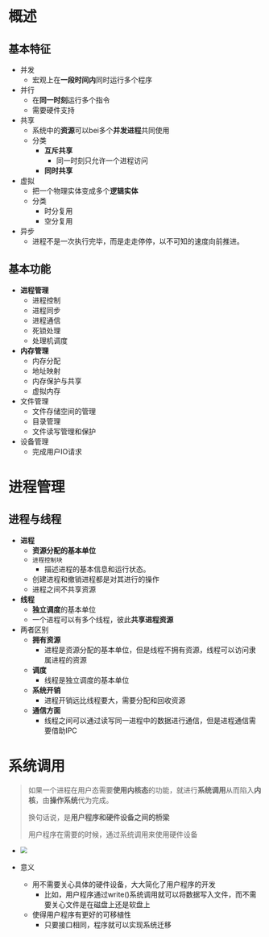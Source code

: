 # 概述

## 基本特征

+ 并发
  + 宏观上在**一段时间内**同时运行多个程序
+ 并行
  + 在**同一时刻**运行多个指令
  + 需要硬件支持
+ 共享
  + 系统中的**资源**可以bei多个**并发进程**共同使用
  + 分类
    + **互斥共享**
      + 同一时刻只允许一个进程访问
    + **同时共享**
+ 虚拟
  + 把一个物理实体变成多个**逻辑实体**
  + 分类
    + 时分复用
    + 空分复用
+ 异步
  + 进程不是一次执行完毕，而是走走停停，以不可知的速度向前推进。

## 基本功能

+ **进程管理**
  + 进程控制
  + 进程同步
  + 进程通信
  + 死锁处理
  + 处理机调度
+ **内存管理**
  + 内存分配
  + 地址映射
  + 内存保护与共享
  + 虚拟内存
+ 文件管理
  + 文件存储空间的管理
  + 目录管理
  + 文件读写管理和保护
+ 设备管理
  + 完成用户IO请求

# 进程管理

## 进程与线程

+ **进程**
  + **资源分配的基本单位**
  + `进程控制块`
    + 描述进程的基本信息和运行状态。
  + 创建进程和撤销进程都是对其进行的操作
  + 进程之间不共享资源
+ **线程**
  + **独立调度**的基本单位
  + 一个进程可以有多个线程，彼此**共享进程资源**
+ 两者区别
  + **拥有资源**
    + 进程是资源分配的基本单位，但是线程不拥有资源，线程可以访问隶属进程的资源
  + **调度**
    + 线程是独立调度的基本单位
  + **系统开销**
    + 进程开销远比线程要大，需要分配和回收资源
  + **通信方面**
    + 线程之间可以通过读写同一进程中的数据进行通信，但是进程通信需要借助IPC

# 系统调用

>如果一个进程在用户态需要**使用内核态**的功能，就进行**系统调用**从而陷入**内核**，由**操作系统**代为完成。
>
>换句话说，是**用户程序和硬件设备之间的桥梁**
>
>用户程序在需要的时候，通过系统调用来使用硬件设备

+ <img src="C:\Users\包志龙\Desktop\常用\file\mark down笔记\图片\Snipaste_2020-03-20_10-25-13.png" style="zoom:80%;" />

+ 意义
  + 用不需要关心具体的硬件设备，大大简化了用户程序的开发
    + 比如，用户程序通过write()系统调用就可以将数据写入文件，而不需要关心文件是在磁盘上还是软盘上
  + 使得用户程序有更好的可移植性
    + 只要接口相同，程序就可以实现系统迁移

